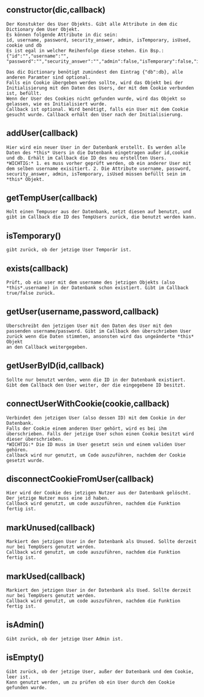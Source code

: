 ## constructor(dic,callback)
    Der Konstukter des User Objekts. Gibt alle Attribute in dem dic Dictionary dem User Objekt.
	Es können folgende Attribute in dic sein:
	id, username, password, security_answer, admin, isTemporary, isUsed, cookie und db
	Es ist egal in welcher Reihenfolge diese stehen. Ein Bsp.:
	{"id":"","username":"", "password":"","security_answer":"","admin":false,"isTemporary":false,"isUsed":false,"cookie":"","db":db}
	
	Das dic Dictionary benötigt zumindest den Eintrag {"db":db}, alle anderen Paramter sind optional.
	Falls ein Cookie übergeben werden sollte, wird das Objekt bei der Initialisierung mit den Daten des Users, der mit dem Cookie verbunden ist, befüllt.
	Wenn der User des Cookies nicht gefunden wurde, wird das Objekt so gelassen, wie es Initialisiert wurde.
	Callback ist optional. Wird benötigt, falls ein User mit dem Cookie gesucht wurde. Callback erhält den User nach der Initialisierung.

## addUser(callback)
    Hier wird ein neuer User in der Datenbank erstellt. Es werden alle Daten des *this* Users in die Datenbank eingetragen außer id,cookie und db. Erhält im Callback die ID des neu erstellten Users.
	*WICHTIG:* 1. es muss vorher geprüft werden, ob ein anderer User mit dem selben username exisitiert. 2. Die Attribute username, password, security_answer, admin, isTemporary, isUsed müssen befüllt sein im *this* Objekt.

## getTempUser(callback)
	Holt einen Tempuser aus der Datenbank, setzt diesen auf benutzt, und gibt im Callback die ID des TempUsers zurück, die benutzt werden kann.
	
## isTemporary()
	gibt zurück, ob der jetzige User Temporär ist.

## exists(callback)
	Prüft, ob ein user mit dem username des jetzigen Objekts (also *this*.username) in der Datenbank schon existiert. Gibt im Callback true/false zurück.
	
## getUser(username,password,callback)
    Überschreibt den jetzigen User mit den Daten des User mit den passenden username/password. Gibt im Callback den überschrieben User zurück wenn die Daten stimmten, ansonsten wird das ungeänderte *this* Objekt
	an den Callback weitergegeben.
	

## getUserByID(id,callback)
    Sollte nur benutzt werden, wenn die ID in der Datenbank existiert. Gibt dem Callback den User weiter, der die eingegebene ID besitzt.
	
## connectUserWithCookie(cookie,callback)
	Verbindet den jetzigen User (also dessen ID) mit dem Cookie in der Datenbank.
	Falls der Cookie einem anderen User gehört, wird es bei ihm überschrieben. Falls der jetzige User schon einen Cookie besitzt wird dieser überschrieben.
	*WICHTIG:* Die ID muss im User gesetzt sein und einem validen User gehören.
	callback wird nur genutzt, um Code auszuführen, nachdem der Cookie gesetzt wurde.

## disconnectCookieFromUser(callback)
    Hier wird der Cookie des jetzigen Nutzer aus der Datenbank gelöscht.
	Der jetzige Nutzer muss eine id haben.
	Callback wird genutzt, um code auszuführen, nachdem die Funktion fertig ist.

## markUnused(callback)
	Markiert den jetzigen User in der Datenbank als Unused. Sollte derzeit nur bei TempUsers genutzt werden.
	Callback wird genutzt, um code auszuführen, nachdem die Funktion fertig ist.
	
## markUsed(callback)
	Markiert den jetzigen User in der Datenbank als Used. Sollte derzeit nur bei TempUsers genutzt werden.
	Callback wird genutzt, um code auszuführen, nachdem die Funktion fertig ist.
	
## isAdmin()
	Gibt zurück, ob der jetzige User Admin ist.
	
## isEmpty()
	Gibt zurück, ob der jetzige User, außer der Datenbank und dem Cookie, leer ist.
	Kann genutzt werden, um zu prüfen ob ein User durch den Cookie gefunden wurde.